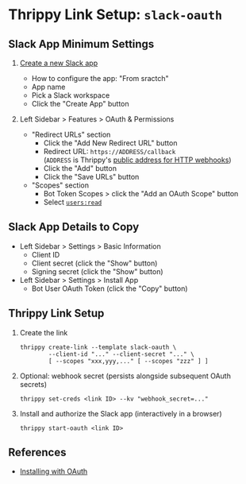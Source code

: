 # Thrippy Link Setup: `slack-oauth`

## Slack App Minimum Settings

1. [Create a new Slack app](https://api.slack.com/apps?new_app=1)

   - How to configure the app: "From sractch"
   - App name
   - Pick a Slack workspace
   - Click the "Create App" button

2. Left Sidebar > Features > OAuth & Permissions

   - "Redirect URLs" section
     - Click the "Add New Redirect URL" button
     - Redirect URL: `https://ADDRESS/callback`\
       (`ADDRESS` is Thrippy's [public address for HTTP webhooks](/docs/http_tunnel.md))
     - Click the "Add" button
     - Click the "Save URLs" button
   - "Scopes" section
     - Bot Token Scopes > click the "Add an OAuth Scope" button
     - Select [`users:read`](https://docs.slack.dev/reference/scopes/users.read)

## Slack App Details to Copy

- Left Sidebar > Settings > Basic Information
  - Client ID
  - Client secret (click the "Show" button)
  - Signing secret (click the "Show" button)
- Left Sidebar > Settings > Install App
  - Bot User OAuth Token (click the "Copy" button)

## Thrippy Link Setup

1. Create the link

   ```shell
   thrippy create-link --template slack-oauth \
           --client-id "..." --client-secret "..." \
           [ --scopes "xxx,yyy,..." [ --scopes "zzz" ] ]
   ```

2. Optional: webhook secret (persists alongside subsequent OAuth secrets)

   ```shell
   thrippy set-creds <link ID> --kv "webhook_secret=..."
   ```

3. Install and authorize the Slack app (interactively in a browser)

   ```shell
   thrippy start-oauth <link ID>
   ```

## References

- [Installing with OAuth](https://docs.slack.dev/authentication/installing-with-oauth)
